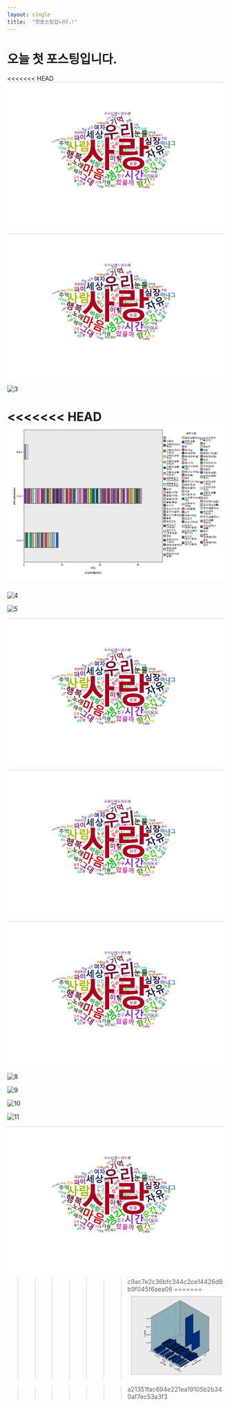 ```yaml
---
layout: single
title:  "첫포스팅입니다.!"
---
```


# 오늘 첫 포스팅입니다.
<<<<<<< HEAD
![1](../_images/2023-07-19-first/ff58457a5997ac6d3f4d3e22355ca75186e9f133.png)

![2](https://github.com/jinseongmensch/jinseongmensch.github.io/blob/master/_images/2023-07-19-first/ff58457a5997ac6d3f4d3e22355ca75186e9f133.png)

![3](../../_images/2023-07-19-first/ff58457a5997ac6d3f4d3e22355ca75186e9f133.png)

<<<<<<< HEAD
![11.jpg](../_images/2023-07-19-first/11.jpg)
=======
![4]({{site.url}}/_images/2023-07-19-first/ff58457a5997ac6d3f4d3e22355ca75186e9f133.png)

![5]({{site.url}}/blob/master/_images/2023-07-19-first/ff58457a5997ac6d3f4d3e22355ca75186e9f133.png)

![5]({{site.url}}/../_images/2023-07-19-first/ff58457a5997ac6d3f4d3e22355ca75186e9f133.png)

![6](/../_images/2023-07-19-first/ff58457a5997ac6d3f4d3e22355ca75186e9f133.png)

![7](/_images/2023-07-19-first/ff58457a5997ac6d3f4d3e22355ca75186e9f133.png)

![8](../blob/main/assets/_images/2023-07-19-first/ff58457a5997ac6d3f4d3e22355ca75186e9f133.png)

![9](../blob/main/_images/2023-07-19-first/ff58457a5997ac6d3f4d3e22355ca75186e9f133.png)

![10](/../../../../github/docs/blob/main/assets/_images/2023-07-19-first/ff58457a5997ac6d3f4d3e22355ca75186e9f133.png)

![11](../../../github/docs/blob/main/assets/images/_images/2023-07-19-first/ff58457a5997ac6d3f4d3e22355ca75186e9f133.png?raw=true)

![12](https://github.com/jinseongmensch/jinseongmensch.github.io/blob/master/_images/2023-07-19-first/ff58457a5997ac6d3f4d3e22355ca75186e9f133.png)
>>>>>>> c9ac7e2c36bfc344c2ce14426d8b9f045f6aea06
=======
![1](https://github.com/jinseongmensch/jinseongmensch.github.io/blob/master/_posts/_images/9.jpg?raw=true)

>>>>>>> a21351fac694e221ea19105b2b340af7ec53a3f3
